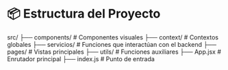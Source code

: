 # 📦 Estructura del Proyecto
src/ 
   ├── components/         # Componentes visuales
   ├── context/            # Contextos globales 
   ├── servicios/          # Funciones que interactúan con el backend 
   ├── pages/              # Vistas principales
   ├── utils/              # Funciones auxiliares 
   ├── App.jsx             # Enrutador principal 
   ├── index.js            # Punto de entrada